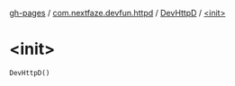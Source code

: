 [gh-pages](../../index.md) / [com.nextfaze.devfun.httpd](../index.md) / [DevHttpD](index.md) / [&lt;init&gt;](./-init-.md)

# &lt;init&gt;

`DevHttpD()`